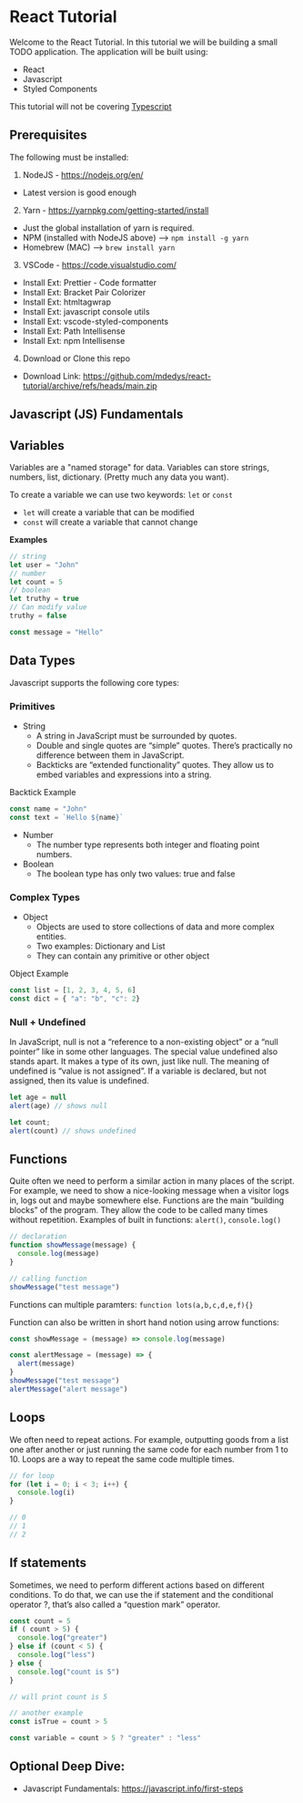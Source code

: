 # React Tutorial

Welcome to the React Tutorial. In this tutorial we will be building a small TODO application. The application will be built using:
- React
- Javascript
- Styled Components

This tutorial will not be covering [Typescript](https://www.typescriptlang.org/)

## Prerequisites

The following must be installed:

1. NodeJS - https://nodejs.org/en/
  - Latest version is good enough
2. Yarn - https://yarnpkg.com/getting-started/install
  - Just the global installation of yarn is required.
  - NPM (installed with NodeJS above) --> `npm install -g yarn`
  - Homebrew (MAC) --> `brew install yarn`
3. VSCode - https://code.visualstudio.com/
  - Install Ext: Prettier - Code formatter
  - Install Ext: Bracket Pair Colorizer
  - Install Ext: htmltagwrap
  - Install Ext: javascript console utils
  - Install Ext: vscode-styled-components
  - Install Ext: Path Intellisense
  - Install Ext: npm Intellisense
4. Download or Clone this repo
  - Download Link: https://github.com/mdedys/react-tutorial/archive/refs/heads/main.zip

## Javascript (JS) Fundamentals

## Variables

Variables are a "named storage" for data. Variables can store strings, numbers, list, dictionary. (Pretty much any data you want).

To create a variable we can use two keywords: `let` or `const`
- `let` will create a variable that can be modified
- `const` will create a variable that cannot change

**Examples**

```javascript
// string
let user = "John"
// number
let count = 5
// boolean
let truthy = true
// Can modify value
truthy = false

const message = "Hello"
```

## Data Types

Javascript supports the following core types:

### Primitives

- String
  - A string in JavaScript must be surrounded by quotes. 
  - Double and single quotes are “simple” quotes. There’s practically no difference between them in JavaScript.
  - Backticks are “extended functionality” quotes. They allow us to embed variables and expressions into a string.

Backtick Example
```javascript
const name = "John"
const text = `Hello ${name}`
```

- Number
  - The number type represents both integer and floating point numbers.
- Boolean
  - The boolean type has only two values: true and false

### Complex Types

- Object
  - Objects are used to store collections of data and more complex entities.
  - Two examples: Dictionary and List
  - They can contain any primitive or other object

Object Example
```javascript
const list = [1, 2, 3, 4, 5, 6]
const dict = { "a": "b", "c": 2}
```

### Null + Undefined

In JavaScript, null is not a “reference to a non-existing object” or a “null pointer” like in some other languages.
The special value undefined also stands apart. It makes a type of its own, just like null. The meaning of undefined is “value is not assigned”. If a variable is declared, but not assigned, then its value is undefined.

```javascript
let age = null
alert(age) // shows null

let count;
alert(count) // shows undefined

```

## Functions

Quite often we need to perform a similar action in many places of the script. For example, we need to show a nice-looking message when a visitor logs in, logs out and maybe somewhere else. Functions are the main “building blocks” of the program. They allow the code to be called many times without repetition. Examples of built in functions: `alert()`, `console.log()`

```javascript
// declaration
function showMessage(message) {
  console.log(message)
}

// calling function
showMessage("test message")
```

Functions can multiple paramters: `function lots(a,b,c,d,e,f){}`

Function can also be written in short hand notion using arrow functions:

```javascript
const showMessage = (message) => console.log(message)

const alertMessage = (message) => {
  alert(message)
}
showMessage("test message")
alertMessage("alert message")
```
## Loops

We often need to repeat actions. For example, outputting goods from a list one after another or just running the same code for each number from 1 to 10. Loops are a way to repeat the same code multiple times.

```javascript
// for loop
for (let i = 0; i < 3; i++) {
  console.log(i)
}

// 0
// 1
// 2
```

## If statements

Sometimes, we need to perform different actions based on different conditions. To do that, we can use the if statement and the conditional operator ?, that’s also called a “question mark” operator.

```javascript
const count = 5
if ( count > 5) {
  console.log("greater")
} else if (count < 5) {
  console.log("less")
} else {
  console.log("count is 5")
}

// will print count is 5

// another example
const isTrue = count > 5

const variable = count > 5 ? "greater" : "less"
```

## Optional Deep Dive:
- Javascript Fundamentals: https://javascript.info/first-steps
